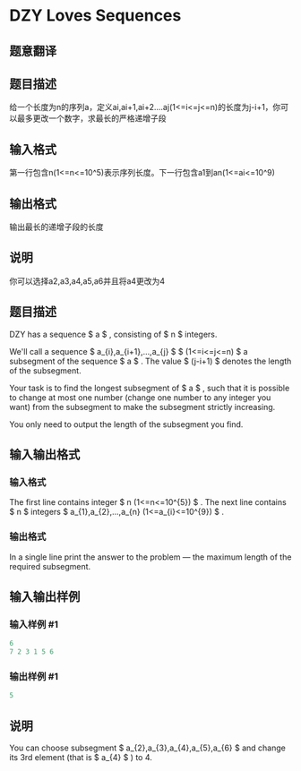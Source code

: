 # DZY Loves Sequences

## 题意翻译

## 题目描述

给一个长度为n的序列a，定义ai,ai+1,ai+2....aj(1<=i<=j<=n)的长度为j-i+1，你可以最多更改一个数字，求最长的严格递增子段

## 输入格式

第一行包含n(1<=n<=10^5)表示序列长度。下一行包含a1到an(1<=ai<=10^9)

## 输出格式

输出最长的递增子段的长度

## 说明

你可以选择a2,a3,a4,a5,a6并且将a4更改为4

## 题目描述

DZY has a sequence $ a $ , consisting of $ n $ integers.

We'll call a sequence $ a_{i},a_{i+1},...,a_{j} $ $ (1<=i<=j<=n) $ a subsegment of the sequence $ a $ . The value $ (j-i+1) $ denotes the length of the subsegment.

Your task is to find the longest subsegment of $ a $ , such that it is possible to change at most one number (change one number to any integer you want) from the subsegment to make the subsegment strictly increasing.

You only need to output the length of the subsegment you find.

## 输入输出格式

### 输入格式

The first line contains integer $ n (1<=n<=10^{5}) $ . The next line contains $ n $ integers $ a_{1},a_{2},...,a_{n} (1<=a_{i}<=10^{9}) $ .

### 输出格式

In a single line print the answer to the problem — the maximum length of the required subsegment.

## 输入输出样例

### 输入样例 #1

```cpp
6
7 2 3 1 5 6

```
### 输出样例 #1

```cpp
5

```
## 说明

You can choose subsegment $ a_{2},a_{3},a_{4},a_{5},a_{6} $ and change its 3rd element (that is $ a_{4} $ ) to 4.

